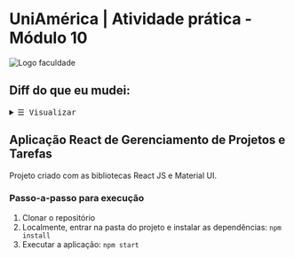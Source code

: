 # UniAmérica | Atividade prática - Módulo 10

![Logo faculdade](https://no.descomplica.com.br/hubfs/Logo-Faculdade-Preto-Verde-May-10-2022-10-15-22-32-PM.png)

## Diff do que eu mudei:

<details>
  <summary> <samp>&#9776; Visualizar</samp></summary>
  <script src="https://gist.github.com/Hugobsb/a574c0f90da52e85de0fbe8ccd1f200d.js"></script>
</details>

## Aplicação React de Gerenciamento de Projetos e Tarefas

Projeto criado com as bibliotecas React JS e Material UI.

### Passo-a-passo para execução

1. Clonar o repositório
2. Localmente, entrar na pasta do projeto e instalar as dependências:
   `npm install`
3. Executar a aplicação:
   `npm start`
